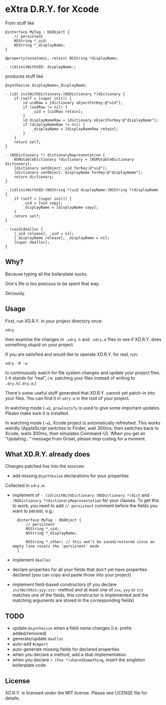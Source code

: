 eXtra D.R.Y. for Xcode
======================

From stuff like

    @interface MyTag : NSObject {
    	// persistent
    	NSString *_uid;
    	NSString *_displayName;
    }

    @property(nonatomic, retain) NSString *displayName;

    - (id)initWithUID: displayName:;

produces stuff like

    @synthesize displayName=_displayName;

    - (id) initWithDictionary:(NSDictionary *)dictionary {
        if (self = [super init]) {
            id uidRaw = [dictionary objectForKey:@"uid"];
            if (uidRaw != nil) {
                _uid = [uidRaw retain];
            }
            id displayNameRaw = [dictionary objectForKey:@"displayName"];
            if (displayNameRaw != nil) {
                _displayName = [displayNameRaw retain];
            }
        }
        return self;
    }

    - (NSDictionary *) dictionaryRepresentation {
        NSMutableDictionary *dictionary = [NSMutableDictionary dictionary];
        [dictionary setObject:_uid forKey:@"uid"];
        [dictionary setObject:_displayName forKey:@"displayName"];
        return dictionary;
    }

    - (id)initWithUID:(NSString *)uid displayName:(NSString *)displayName {
        if (self = [super init]) {
            _uid = [uid copy];
            _displayName = [displayName copy];
        }
        return self;
    }

    - (void)dealloc {
        [_uid release], _uid = nil;
        [_displayName release], _displayName = nil;
        [super dealloc];
    }


Why?
----

Because typing all the boilerplate sucks.

One's life is too precious to be spent that way.

Seriously.


Usage
-----

First, run XD.R.Y. in your project directory once:

    xdry

then examine the changes in `.xdry.h` and `.xdry.m` files to see if XD.R.Y. does something stupid on your project.

If you are satisfied and would like to operate XD.R.Y. for real, run:

    xdry -R -w

to continuously watch for file system changes and update your project files. (`-R` stands for “real”, i.e. patching your files instead of writing to `.dry.h`/`.dry.m`.)

There's some useful stuff generated that XD.R.Y. cannot yet patch-in into your files. You can find it in `xdry.m` in the root of your project.

In watching mode (`-w`), `growlnotify` is used to give some important updates. Please make sure it is installed.

In watching mode (`-w`), Xcode project is automatically refreshed. This works weirdly (AppleScript switches to Finder, wait 300ms, then switches back to Xcode, waits 300ms, then simulates Command-U). When you get an “Updating...” message from Growl, please stop coding for a moment.


What XD.R.Y. already does
-------------------------

Changes patched live into the sources:

* add missing `@synthesize` declarations for your properties

Collected in `xdry.m`:

* implement of `- (id)initWithDictionary:(NSDictionary *)dict` and `- (NSDictionary *)dictionaryRepresentation` for your classes. To get this to work, you need to add `// persistent` comment before the fields you want to persist, e.g.:

        @interface MyTag : NSObject {
        	// persistent
        	NSString *_uid;
        	NSString *_displayName;

        	NSString *_other; // this won't be saved/restored since an empty line resets the 'persistent' mode
        }

* implement `dealloc`

* declare properties for all your fields that don't yet have properties declared (you can copy and paste those into your project)

* implement field-based constructors (if you declare `initWithXxx:yyy:zzz:` method and at least one of `xxx`, `yyy` or `zzz` matches one of the fields, this constructor is implemented and the matching arguments are stored in the corresponding fields)


TODO
----

* update `@synthesize` when a field name changes (i.e. prefix added/removed)
* generate/update `dealloc`
* auto-add `#import`
* auto-generate missing fields for declared properties
* when you declare a method, add a stub implementation
* when you declare `+ (Foo *)sharedSomething`, insert the singleton boilerplate code


License
-------

XD.R.Y. is licensed under the MIT license. Please see LICENSE file for details.

